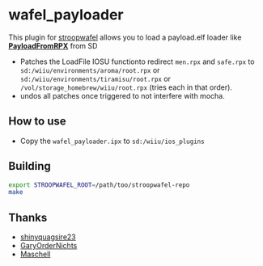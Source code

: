 # wafel_payloader

This plugin for [stroopwafel](https://github.com/shinyquagsire23/stroopwafel) allows you to load a payload.elf loader like **[PayloadFromRPX](https://github.com/wiiu-env/PayloadFromRPX)** from SD

- Patches the LoadFile IOSU functionto redirect `men.rpx` and `safe.rpx` to `sd:/wiiu/environments/aroma/root.rpx` or `sd:/wiiu/environments/tiramisu/root.rpx` or `/vol/storage_homebrew/wiiu/root.rpx` (tries each in that order). 
- undos all patches once triggered to not interfere with mocha.

## How to use

- Copy the `wafel_payloader.ipx` to `sd:/wiiu/ios_plugins`


## Building

```bash
export STROOPWAFEL_ROOT=/path/too/stroopwafel-repo
make
```


## Thanks

- [shinyquagsire23](https://github.com/shinyquagsire23)
- [GaryOrderNichts](https://github.com/GaryOderNichts) 
- [Maschell](https://github.com/Maschell)
